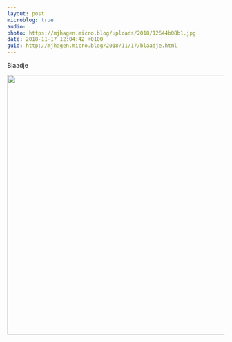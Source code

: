```yaml
---
layout: post
microblog: true
audio: 
photo: https://mjhagen.micro.blog/uploads/2018/12644b08b1.jpg
date: 2018-11-17 12:04:42 +0100
guid: http://mjhagen.micro.blog/2018/11/17/blaadje.html
---
```

Blaadje

<img src="https://mjhagen.micro.blog/uploads/2018/12644b08b1.jpg" width="600" height="600" />
